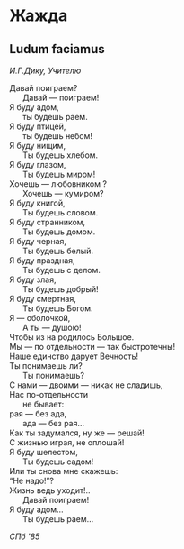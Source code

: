 # Жажда  
  
## Ludum faciamus   

*И.Г.Дику, Учителю*

Давай поиграем?  
&nbsp;&nbsp;&nbsp;&nbsp;&nbsp;&nbsp;Давай&nbsp;&mdash;  поиграем!  
Я буду адом,  
&nbsp;&nbsp;&nbsp;&nbsp;&nbsp;&nbsp;ты&nbsp;будешь раем.  
Я буду птицей,  
&nbsp;&nbsp;&nbsp;&nbsp;&nbsp;&nbsp;ты&nbsp;будешь небом!  
Я буду нищим,  
&nbsp;&nbsp;&nbsp;&nbsp;&nbsp;&nbsp;Ты&nbsp;будешь хлебом.  
Я буду глазом,  
&nbsp;&nbsp;&nbsp;&nbsp;&nbsp;&nbsp;Ты&nbsp;будешь миром!  
Хочешь&nbsp;&mdash;  любовником ?  
&nbsp;&nbsp;&nbsp;&nbsp;&nbsp;&nbsp;Хочешь&nbsp;&mdash; кумиром?  
Я буду книгой,  
&nbsp;&nbsp;&nbsp;&nbsp;&nbsp;&nbsp;Ты&nbsp;будешь словом.  
Я буду странником,  
&nbsp;&nbsp;&nbsp;&nbsp;&nbsp;&nbsp;Ты&nbsp;будешь домом.  
Я буду черная,  
&nbsp;&nbsp;&nbsp;&nbsp;&nbsp;&nbsp;Ты&nbsp;будешь белый.  
Я буду праздная,  
&nbsp;&nbsp;&nbsp;&nbsp;&nbsp;&nbsp;Ты&nbsp;будешь с&nbsp;делом.  
Я буду злая,  
&nbsp;&nbsp;&nbsp;&nbsp;&nbsp;&nbsp;Ты&nbsp;будешь добрый!  
Я буду смертная,  
&nbsp;&nbsp;&nbsp;&nbsp;&nbsp;&nbsp;Ты&nbsp;будешь Богом.  
Я&nbsp;&mdash; оболочкой,  
&nbsp;&nbsp;&nbsp;&nbsp;&nbsp;&nbsp;А&nbsp;ты&nbsp;&mdash; душою!  
Чтобы из&nbsp;на родилось Большое.  
Мы&nbsp;&mdash; по&nbsp;отдельности&nbsp;&mdash; так быстротечны!  
Наше единство дарует Вечность!  
Ты понимаешь&nbsp;ли?  
&nbsp;&nbsp;&nbsp;&nbsp;&nbsp;&nbsp;Ты&nbsp;понимаешь?  
С нами&nbsp;&mdash;  двоими&nbsp;&mdash;  никак не&nbsp;сладишь,  
 Нас по-отдельности  
&nbsp;&nbsp;&nbsp;&nbsp;&nbsp;&nbsp;не&nbsp;бывает:  
рая&nbsp;&mdash; без&nbsp;ада,  
&nbsp;&nbsp;&nbsp;&nbsp;&nbsp;&nbsp;ада&nbsp;&mdash; без&nbsp;рая&hellip;  
Как ты&nbsp;задумался,  ну&nbsp;же&nbsp;&mdash; решай!  
С жизнью играя,  не&nbsp;оплошай!  
Я буду шелестом,  
&nbsp;&nbsp;&nbsp;&nbsp;&nbsp;&nbsp;Ты&nbsp;будешь садом!  
Или ты&nbsp;снова мне скажешь:    
&#8220;Не надо!&#8221;?  
Жизнь ведь уходит!..  
&nbsp;&nbsp;&nbsp;&nbsp;&nbsp;&nbsp;Давай поиграем!  
Я буду адом&hellip;  
&nbsp;&nbsp;&nbsp;&nbsp;&nbsp;&nbsp;Ты&nbsp;будешь раем&hellip;

*СПб '85*